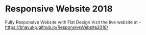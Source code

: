 # Responsive Website 2018
Fully Responsive Website with Flat Design
Visit the live website at - https://bhavukp.github.io/ResponsiveWebsite2018/
